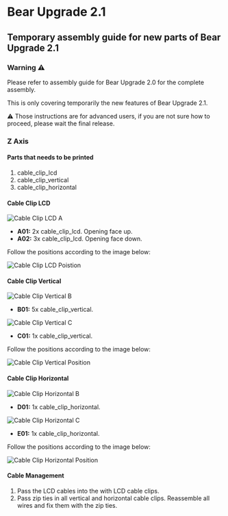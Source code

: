 # Bear Upgrade 2.1

## Temporary assembly guide for new parts of Bear Upgrade 2.1


### Warning :warning:

Please refer to assembly guide for Bear Upgrade 2.0 for the complete assembly.

This is only covering temporarily the new features of Bear Upgrade 2.1.

:warning: Those instructions are for advanced users, if you are not sure how to proceed, please wait the final release.


### Z Axis

#### Parts that needs to be printed

  1. cable_clip_lcd
  1. cable_clip_vertical
  1. cable_clip_horizontal


#### Cable Clip LCD

![Cable Clip LCD A](img_assembly_guide/cable_clips_lcd_01.jpg)
  * **A01:** 2x cable_clip_lcd. Opening face up.
  * **A02:** 3x cable_clip_lcd. Opening face down.

Follow the positions according to the image below:

![Cable Clip LCD Poistion](img_assembly_guide/cable_clips_lcd_02.jpg)


#### Cable Clip Vertical

![Cable Clip Vertical B](img_assembly_guide/cable_clips_vertical_01.jpg)
  * **B01:** 5x cable_clip_vertical.

![Cable Clip Vertical C](img_assembly_guide/cable_clips_vertical_02.jpg)
  * **C01:** 1x cable_clip_vertical.

Follow the positions according to the image below:

![Cable Clip Vertical Position](img_assembly_guide/cable_clips_vertical_03.jpg)


#### Cable Clip Horizontal

![Cable Clip Horizontal B](img_assembly_guide/cable_clips_horizontal_01.jpg)
  * **D01:** 1x cable_clip_horizontal.

![Cable Clip Horizontal C](img_assembly_guide/cable_clips_horizontal_02.jpg)
  * **E01:** 1x cable_clip_horizontal.

Follow the positions according to the image below:

![Cable Clip Horizontal Position](img_assembly_guide/cable_clips_horizontal_03.jpg)


#### Cable Management

1. Pass the LCD cables into the with LCD cable clips.
1. Pass zip ties in all vertical and horizontal cable clips. Reassemble all wires and fix them with the zip ties.
